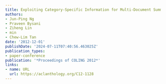 ```yaml
---
title: Exploiting Category-Specific Information for Multi-Document Summarization
authors:
- Jun-Ping Ng
- Praveen Bysani
- Ziheng Lin
- min
- Chew-Lim Tan
date: '2012-12-01'
publishDate: '2024-07-11T07:40:56.463025Z'
publication_types:
- paper-conference
publication: '*Proceedings of COLING 2012*'
links:
- name: URL
  url: https://aclanthology.org/C12-1128
---
```

